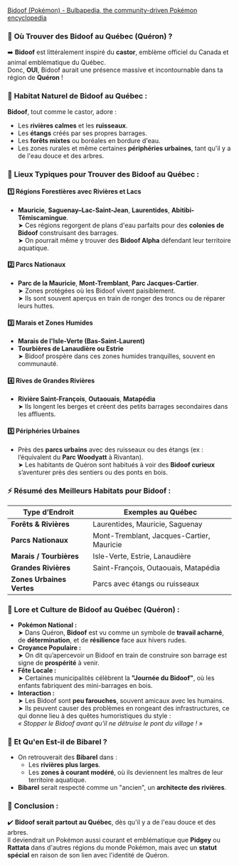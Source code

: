 [Bidoof (Pokémon) - Bulbapedia, the community-driven Pokémon encyclopedia](https://bulbapedia.bulbagarden.net/wiki/Bidoof_\(Pok%C3%A9mon\))

### 🦫 **Où Trouver des Bidoof au Québec (Quéron) ?**

➡️ **Bidoof** est littéralement inspiré du **castor**, emblème officiel du Canada et animal emblématique du Québec.  
Donc, **OUI**, Bidoof aurait une présence massive et incontournable dans ta région de **Quéron** !

### 🌲 **Habitat Naturel de Bidoof au Québec :**

**Bidoof**, tout comme le castor, adore :

- Les **rivières calmes** et les **ruisseaux**.    
- Les **étangs** créés par ses propres barrages.
- Les **forêts mixtes** ou boréales en bordure d'eau.
- Les zones rurales et même certaines **périphéries urbaines**, tant qu'il y a de l'eau douce et des arbres.   

### 📍 **Lieux Typiques pour Trouver des Bidoof au Québec :**

#### 1️⃣ **Régions Forestières avec Rivières et Lacs**

- **Mauricie**, **Saguenay–Lac-Saint-Jean**, **Laurentides**, **Abitibi-Témiscamingue**.  
    ➤ Ces régions regorgent de plans d'eau parfaits pour des **colonies de Bidoof** construisant des barrages.  
    ➤ On pourrait même y trouver des **Bidoof Alpha** défendant leur territoire aquatique.    

#### 2️⃣ **Parcs Nationaux**

- **Parc de la Mauricie**, **Mont-Tremblant**, **Parc Jacques-Cartier**.  
    ➤ Zones protégées où les Bidoof vivent paisiblement.  
    ➤ Ils sont souvent aperçus en train de ronger des troncs ou de réparer leurs huttes.

#### 3️⃣ **Marais et Zones Humides**

- **Marais de l'Isle-Verte (Bas-Saint-Laurent)**
- **Tourbières de Lanaudière ou Estrie**  
    ➤ Bidoof prospère dans ces zones humides tranquilles, souvent en communauté.

#### 4️⃣ **Rives de Grandes Rivières**

- **Rivière Saint-François**, **Outaouais**, **Matapédia**  
    ➤ Ils longent les berges et créent des petits barrages secondaires dans les affluents.    

#### 5️⃣ **Périphéries Urbaines**

- Près des **parcs urbains** avec des ruisseaux ou des étangs (ex : l’équivalent du **Parc Woodyatt** à Rivantan).  
    ➤ Les habitants de Quéron sont habitués à voir des **Bidoof curieux** s’aventurer près des sentiers ou des ponts en bois.

### ⚡ **Résumé des Meilleurs Habitats pour Bidoof :**

| **Type d’Endroit**        | **Exemples au Québec**                    |
| ------------------------- | ----------------------------------------- |
| **Forêts & Rivières**     | Laurentides, Mauricie, Saguenay           |
| **Parcs Nationaux**       | Mont-Tremblant, Jacques-Cartier, Mauricie |
| **Marais / Tourbières**   | Isle-Verte, Estrie, Lanaudière            |
| **Grandes Rivières**      | Saint-François, Outaouais, Matapédia      |
| **Zones Urbaines Vertes** | Parcs avec étangs ou ruisseaux            |

### 🌟 **Lore et Culture de Bidoof au Québec (Quéron) :**

- **Pokémon National :**  
    ➤ Dans Quéron, **Bidoof** est vu comme un symbole de **travail acharné**, de **détermination**, et de **résilience** face aux hivers rudes.    
- **Croyance Populaire :**  
    ➤ On dit qu’apercevoir un Bidoof en train de construire son barrage est signe de **prospérité** à venir.
- **Fête Locale :**  
    ➤ Certaines municipalités célèbrent la **"Journée du Bidoof"**, où les enfants fabriquent des mini-barrages en bois.
- **Interaction :**  
    ➤ Les Bidoof sont **peu farouches**, souvent amicaux avec les humains.  
    ➤ Ils peuvent causer des problèmes en rongeant des infrastructures, ce qui donne lieu à des quêtes humoristiques du style :  
    _« Stopper le Bidoof avant qu'il ne détruise le pont du village ! »_

### 🦫 **Et Qu'en Est-il de Bibarel ?**

- On retrouverait des **Bibarel** dans :
    - Les **rivières plus larges**.        
    - Les **zones à courant modéré**, où ils deviennent les maîtres de leur territoire aquatique.
- **Bibarel** serait respecté comme un "ancien", un **architecte des rivières**.

### 🎯 **Conclusion :**

✔️ **Bidoof serait partout au Québec**, dès qu'il y a de l'eau douce et des arbres.  
Il deviendrait un Pokémon aussi courant et emblématique que **Pidgey** ou **Rattata** dans d'autres régions du monde Pokémon, mais avec un **statut spécial** en raison de son lien avec l'identité de Quéron.
